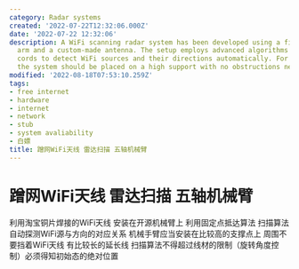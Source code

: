 ```yaml
---
category: Radar systems
created: '2022-07-22T12:32:06.000Z'
date: '2022-07-22 12:32:06'
description: A WiFi scanning radar system has been developed using a five-axis robotic
  arm and a custom-made antenna. The setup employs advanced algorithms and long extension
  cords to detect WiFi sources and their directions automatically. For optimal results,
  the system should be placed on a high support with no obstructions near the antenna.
modified: '2022-08-18T07:53:10.259Z'
tags:
- free internet
- hardware
- internet
- network
- stub
- system avaliability
- 白嫖
title: 蹭网WiFi天线 雷达扫描 五轴机械臂
---
```


# 蹭网WiFi天线 雷达扫描 五轴机械臂

利用淘宝铜片焊接的WiFi天线 安装在开源机械臂上 利用固定点抵达算法 扫描算法 自动探测WiFi源与方向的对应关系 机械手臂应当安装在比较高的支撑点上 周围不要挡着WiFi天线 有比较长的延长线 扫描算法不得超过线材的限制（旋转角度控制）必须得知初始态的绝对位置
